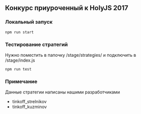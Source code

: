 ## Конкурс приуроченный к HolyJS 2017

### Локальный запуск

`npm run start`

### Тестирование стратегий

Нужно поместить в папочку /stage/strategies/ и подключить в /stage/index.js

`npm run test`

### Примечание
Данные стратегии написаны нашими разработчиками

* tinkoff_strelnikov
* tinkoff_kuzminov